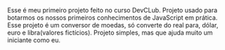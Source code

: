 Esse é meu primeiro projeto feito no curso DevCLub. 
Projeto usado para botarmos os nossos primeiros conhecimentos de JavaScript em prática.
Esse projeto é um conversor de moedas, só converte do real para, dólar, euro e libra(valores fictícios). Projeto simples, mas que ajuda muito um iniciante como eu.
